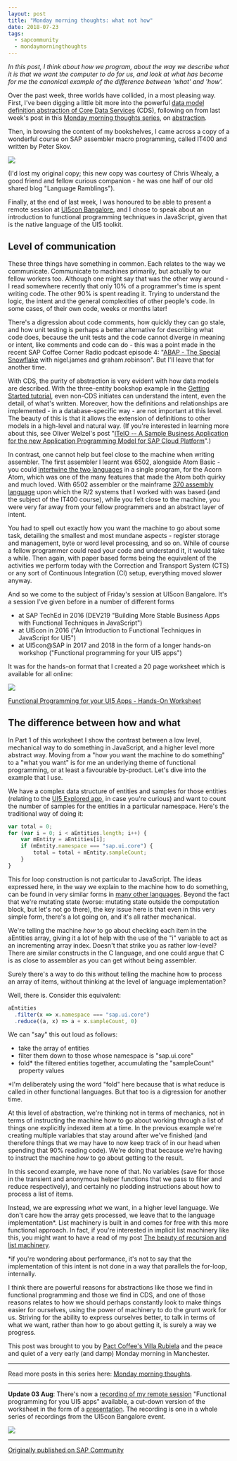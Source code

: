 ```yaml
---
layout: post
title: "Monday morning thoughts: what not how"
date: 2018-07-23
tags:
  - sapcommunity
  - mondaymorningthoughts
---
```


*In this post, I think about how we program, about the way we describe
what it is that we want the computer to do for us, and look at what has
become for me the canonical example of the difference between 'what'
and 'how'.*

Over the past week, three worlds have collided, in a most pleasing way.
First, I've been digging a little bit more into the powerful [data
model definition abstraction of Core Data
Services](https://help.sap.com/viewer/65de2977205c403bbc107264b8eccf4b/Cloud/en-US/c94d921f740e4c66a15924fb53933eef.html) (CDS),
following on from last week's post in this [Monday morning thoughts
series](/tags/mondaymorningthoughts/), on
[abstraction](/blog/posts/2018/07/16/monday-morning-thoughts:-abstraction/).

Then, in browsing the content of my bookshelves, I came across a copy of
a wonderful course on SAP assembler macro programming, called IT400 and
written by Peter Skov.

![](/images/2018/07/it-400.png)

(I'd lost my original copy; this new copy was courtesy of Chris Whealy,
a good friend and fellow curious companion - he was one half of our
old shared blog "Language Ramblings").

Finally, at the end of last week, I was honoured to be able to present a
remote session at [UI5con Bangalore](https://openui5.org/ui5conblr/),
and I chose to speak about an introduction to functional programming
techniques in JavaScript, given that is the native language of the UI5
toolkit.

## Level of communication

These three things have something in common. Each relates to the way we
communicate. Communicate to machines primarily, but actually to our
fellow workers too. Although one might say that was the other way
around - I read somewhere recently that only 10% of a programmer's time
is spent writing code. The other 90% is spent reading it. Trying to
understand the logic, the intent and the general complexities of other
people's code. In some cases, of their own code, weeks or months
later!

There's a digression about code comments, how quickly they can go
stale, and how unit testing is perhaps a better alternative for
describing what code does, because the unit tests and the code cannot
diverge in meaning or intent, like comments and code can do - this was a
point made in the recent SAP Coffee Corner Radio podcast episode 4:
"[ABAP - The Special
Snowflake](https://anchor.fm/sap-community-podcast/episodes/Episode-4-ABAP---The-Special-Snowflake-with-Nigel--Graham-e1qds0/a-a1ptlh)
with nigel.james and graham.robinson". But I'll leave that for another
time.

With CDS, the purity of abstraction is very evident with how data models
are described. With the three-entity bookshop example in the [Getting
Started
tutorial](https://help.sap.com/viewer/65de2977205c403bbc107264b8eccf4b/Cloud/en-US/5ec8c983a0bf43b4a13186fcf59015fc.html),
even non-CDS initiates can understand the intent, even the detail, of
what's written. Moreover, how the definitions and relationships are
implemented - in a database-specific way - are not important at this
level. The beauty of this is that it allows the extension of definitions
to other models in a high-level and natural way. (If you're interested
in learning more about this, see Oliver Welzel's post "[ITelO -- A
Sample Business Application for the new Application Programming Model
for SAP Cloud
Platform](https://blogs.sap.com/2018/06/27/itelo-a-sample-business-application-for-the-new-application-programming-model-for-sap-cloud-platform)".)

In contrast, one cannot help but feel close to the machine when writing
assembler. The first assembler I learnt was 6502, alongside Atom Basic -
you could [intertwine the two
languages](http://www.acornatom.nl/atom_handleidingen/atap/atap02.html)
in a single program, for the Acorn Atom, which was one of the many
features that made the Atom both quirky and much loved. With 6502
assembler or the mainframe [370 assembly
language](https://en.wikipedia.org/wiki/IBM_Basic_assembly_language_and_successors) upon
which the R/2 systems that I worked with was based (and the subject of
the IT400 course), while you felt close to the machine, you were very
far away from your fellow programmers and an abstract layer of intent.

You had to spell out exactly how you want the machine to go about some
task, detailing the smallest and most mundane aspects - register storage
and management, byte or word level processing, and so on. While of
course a fellow programmer could read your code and understand it, it
would take a while. Then again, with paper based forms being the
equivalent of the activities we perform today with the Correction and
Transport System (CTS) or any sort of Continuous Integration (CI) setup,
everything moved slower anyway.

And so we come to the subject of Friday's session at UI5con Bangalore.
It's a session I've given before in a number of different forms

- at SAP TechEd in 2016 (DEV219 "Building More Stable Business Apps with Functional Techniques in JavaScript")
- at UI5con in 2016 ("An Introduction to Functional Techniques in JavaScript for UI5") 
- at UI5con@SAP in 2017 and 2018 in the form of a longer hands-on workshop ("Functional programming for your UI5 apps")

It was for the hands-on format that I created a 20 page worksheet which is available for all online:

![](/images/2018/07/worksheet.png)

[Functional Programming for your UI5 Apps - Hands-On
Worksheet](https://docs.google.com/document/d/1Nx2PFqObMtir0rSzjU804PAAVkC3j4lZTtfRRoLSocQ/)

## The difference between how and what

In Part 1 of this worksheet I show the contrast between a low level,
mechanical way to do something in JavaScript, and a higher level more
abstract way. Moving from a "how you want the machine to do something"
to a "what you want" is for me an underlying theme of functional
programming, or at least a favourable by-product. Let's dive into the
example that I use.

We have a complex data structure of entities and samples for those
entities (relating to the [UI5 Explored
app](https://sapui5.hana.ondemand.com/explored.html), in case you're
curious) and want to count the number of samples for the entities in a
particular namespace. Here's the traditional way of doing it:

```javascript
var total = 0;
for (var i = 0; i < aEntities.length; i++) {
    var mEntity = aEntities[i];
    if (mEntity.namespace === "sap.ui.core") {
        total = total + mEntity.sampleCount;
    }
}
```

This for loop construction is not particular to JavaScript. The ideas
expressed here, in the way we explain to the machine how to do
something, can be found in very similar forms in [many other
languages](https://en.wikipedia.org/wiki/For_loop#Timeline_of_the_for-loop_syntax_in_various_programming_languages).
Beyond the fact that we're mutating state (worse: mutating state
outside the computation block, but let's not go there), the key issue
here is that even in this very simple form, there's a lot going on, and
it's all rather mechanical.

We're telling the machine *how* to go about checking each item in the
aEntities array, giving it a lot of help with the use of the "i"
variable to act as an incrementing array index. Doesn't that strike you
as rather low-level? There are similar constructs in the C language, and
one could argue that C is as close to assembler as you can get without
being assembler.

Surely there's a way to do this without telling the machine how to
process an array of items, without thinking at the level of language
implementation?

Well, there is. Consider this equivalent:

```javascript
aEntities
  .filter(x => x.namespace === "sap.ui.core")
  .reduce((a, x) => a + x.sampleCount, 0)
```

We can "say" this out loud as follows:

-   take the array of entities
-   filter them down to those whose namespace is "sap.ui.core"
-   fold* the filtered entities together, accumulating the
    "sampleCount" property values

*I'm deliberately using the word "fold" here because that is what
reduce is called in other functional languages. But that too is a
digression for another time.

At this level of abstraction, we're thinking not in terms of mechanics,
not in terms of instructing the machine how to go about working through
a list of things one explicitly indexed item at a time. In the previous
example we're creating multiple variables that stay around after we've
finished (and therefore things that we may have to now keep track of in
our head when spending that 90% reading code). We're doing that because
we're having to instruct the machine *how* to go about getting to the
result.

In this second example, we have none of that. No variables (save for
those in the transient and anonymous helper functions that we pass to
filter and reduce respectively), and certainly no plodding instructions
about how to process a list of items.

Instead, we are expressing *what* we want, in a higher level language.
We don't care how the array gets processed, we leave that to the
language implementation*. List machinery is built in and comes for free
with this more functional approach. In fact, if you're interested in
implicit list machinery like this, you might want to have a read of my
post [The beauty of recursion and list
machinery](/blog/posts/2017/02/19/the-beauty-of-recursion-and-list-machinery/).

*if you're wondering about performance, it's not to say that the
implementation of this intent is not done in a way that parallels the
for-loop, internally.

I think there are powerful reasons for abstractions like those we find
in functional programming and those we find in CDS, and one of those
reasons relates to how we should perhaps constantly look to make things
easier for ourselves, using the power of machinery to do the grunt work
for us. Striving for the ability to express ourselves better, to talk in
terms of what we want, rather than how to go about getting it, is surely
a way we progress.

This post was brought to you by [Pact Coffee's Villa
Rubiela](https://www.pactcoffee.com/coffees/villa-rubiela-espresso) and
the peace and quiet of a very early (and damp) Monday morning in
Manchester.

---

Read more posts in this series here: [Monday morning
thoughts](/tags/mondaymorningthoughts/).

---

**Update 03 Aug**: There's now a [recording of my remote
session](https://www.youtube.com/watch?v=R8Z25evYw0o&list=PLHUs_FUbq4dWi0NJg0o6-ztQ2lFgbfS5z&t=0s&index=6)
"Functional programming for you UI5 apps" available, a cut-down
version of the worksheet in the form of a [presentation](https://docs.google.com/presentation/d/1tSQkrIUneHENJqqAogFkcyw2Hztxk-SL497w1RH6emg/). The recording is
one in a whole series of recordings from the UI5con Bangalore event.

![](/images/2018/07/ui5conflyer.png)

---

[Originally published on SAP Community](https://community.sap.com/t5/technology-blogs-by-sap/monday-morning-thoughts-what-not-how/ba-p/13361296)
